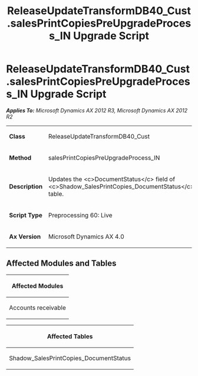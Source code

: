 ﻿---
title: ReleaseUpdateTransformDB40_Cust.salesPrintCopiesPreUpgradeProcess_IN Upgrade Script
TOCTitle: ReleaseUpdateTransformDB40_Cust.salesPrintCopiesPreUpgradeProcess_IN Upgrade Script
ms:assetid: 93078e09-2c8c-53c8-90b1-a46f7d2c4a05
ms:mtpsurl: https://msdn.microsoft.com/en-us/library/JJ686109(v=AX.60)
ms:contentKeyID: 49709814
ms.date: 05/18/2015
mtps_version: v=AX.60
---

# ReleaseUpdateTransformDB40\_Cust.salesPrintCopiesPreUpgradeProcess\_IN Upgrade Script 


_**Applies To:** Microsoft Dynamics AX 2012 R3, Microsoft Dynamics AX 2012 R2_

<table>
<colgroup>
<col style="width: 50%" />
<col style="width: 50%" />
</colgroup>
<tbody>
<tr class="odd">
<td><p><strong>Class</strong></p></td>
<td><p>ReleaseUpdateTransformDB40_Cust</p></td>
</tr>
<tr class="even">
<td><p><strong>Method</strong></p></td>
<td><p>salesPrintCopiesPreUpgradeProcess_IN</p></td>
</tr>
<tr class="odd">
<td><p><strong>Description</strong></p></td>
<td><p>Updates the &lt;c&gt;DocumentStatus&lt;/c&gt; field of &lt;c&gt;Shadow_SalesPrintCopies_DocumentStatus&lt;/c&gt; table.</p></td>
</tr>
<tr class="even">
<td><p><strong>Script Type</strong></p></td>
<td><p>Preprocessing 60: Live</p></td>
</tr>
<tr class="odd">
<td><p><strong>Ax Version</strong></p></td>
<td><p>Microsoft Dynamics AX 4.0</p></td>
</tr>
</tbody>
</table>


## Affected Modules and Tables

<table>
<colgroup>
<col style="width: 100%" />
</colgroup>
<thead>
<tr class="header">
<th><p>Affected Modules</p></th>
</tr>
</thead>
<tbody>
<tr class="odd">
<td><p>Accounts receivable</p></td>
</tr>
</tbody>
</table>


<table>
<colgroup>
<col style="width: 100%" />
</colgroup>
<thead>
<tr class="header">
<th><p>Affected Tables</p></th>
</tr>
</thead>
<tbody>
<tr class="odd">
<td><p>Shadow_SalesPrintCopies_DocumentStatus</p></td>
</tr>
</tbody>
</table>

  



